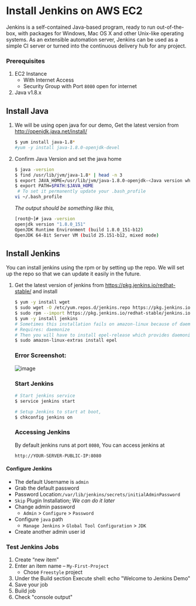 # Install Jenkins on AWS EC2
Jenkins is a self-contained Java-based program, ready to run out-of-the-box, with packages for Windows, Mac OS X and other Unix-like operating systems. As an extensible automation server, Jenkins can be used as a simple CI server or turned into the continuous delivery hub for any project.


### Prerequisites
1. EC2 Instance 
   - With Internet Access
   - Security Group with Port `8080` open for internet
1. Java v1.8.x 

## Install Java
1. We will be using open java for our demo, Get the latest version from http://openjdk.java.net/install/
   ```sh
   $ yum install java-1.8*
   #yum -y install java-1.8.0-openjdk-devel
   ```

1. Confirm Java Version and set the java home
   ```sh
   $ java -version
   $ find /usr/lib/jvm/java-1.8* | head -n 3
   $ export JAVA_HOME=/usr/lib/jvm/java-1.8.0-openjdk-<Java version which seen in the above output>
   $ export PATH=$PATH:$JAVA_HOME
    # To set it permanently update your .bash_profile
   vi ~/.bash_profile
   ```
   _The output should be something like this,_
    ```sh
   [root@~]# java -version
   openjdk version "1.8.0_151"
   OpenJDK Runtime Environment (build 1.8.0_151-b12)
   OpenJDK 64-Bit Server VM (build 25.151-b12, mixed mode)
   ```

## Install Jenkins
 You can install jenkins using the rpm or by setting up the repo. We will set up the repo so that we can update it easily in the future.
1. Get the latest version of jenkins from https://pkg.jenkins.io/redhat-stable/ and install
   ```sh
   $ yum -y install wget
   $ sudo wget -O /etc/yum.repos.d/jenkins.repo https://pkg.jenkins.io/redhat-stable/jenkins.repo
   $ sudo rpm --import https://pkg.jenkins.io/redhat-stable/jenkins.io.key
   $ yum -y install jenkins
   # Sometimes this installation fails on amazon-linux because of daemonize issue. 
   # Requires: daemonize
   # Then you will have to install epel-release which provides daemonize. For installing epel-release on amazon-linux, follow the below command
   $ sudo amazon-linux-extras install epel
   
   ```
   ### Error Screenshot: 
   
   ![image](https://user-images.githubusercontent.com/37894194/132466158-8a1944fd-5c73-4bbd-a707-dfa0c8b38771.png)
   
   ### Start Jenkins
   ```sh
   # Start jenkins service
   $ service jenkins start

   # Setup Jenkins to start at boot,
   $ chkconfig jenkins on
   ```

   ### Accessing Jenkins
   By default jenkins runs at port `8080`, You can access jenkins at
   ```
   http://YOUR-SERVER-PUBLIC-IP:8080
   ```
  #### Configure Jenkins
- The default Username is `admin`
- Grab the default password 
- Password Location:`/var/lib/jenkins/secrets/initialAdminPassword`
- `Skip` Plugin Installation; _We can do it later_
- Change admin password
   - `Admin` > `Configure` > `Password`
- Configure `java` path
  - `Manage Jenkins` > `Global Tool Configuration` > `JDK`  
- Create another admin user id

### Test Jenkins Jobs
1. Create “new item”
2. Enter an item name – `My-First-Project`
   - Chose `Freestyle` project
3. Under the Build section
	Execute shell: echo "Welcome to Jenkins Demo"
4. Save your job 
5. Build job
6. Check "console output"

